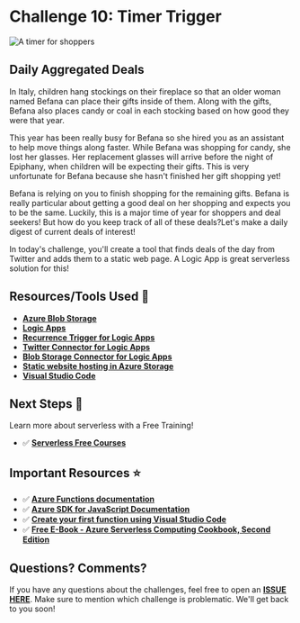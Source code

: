 # Challenge 10: Timer Trigger

![A timer for shoppers](https://res.cloudinary.com/jen-looper/image/upload/v1575132447/images/challenge-10_d2nl4t.jpg)

## Daily Aggregated Deals

In Italy, children hang stockings on their fireplace so that an older woman named Befana can place their gifts inside of them. Along with the gifts, Befana also places candy or coal in each stocking based on how good they were that year.

This year has been really busy for Befana so she hired you as an assistant to help move things along faster. While Befana was shopping for candy, she lost her glasses. Her replacement glasses will arrive before the night of Epiphany, when children will be expecting their gifts. This is very unfortunate for Befana because she hasn't finished her gift shopping yet!

Befana is relying on you to finish shopping for the remaining gifts. Befana is really particular about getting a good deal on her shopping and expects you to be the same. Luckily, this is a major time of year for shoppers and deal seekers! But how do you keep track of all of these deals?Let's make a daily digest of current deals of interest!

In today's challenge, you'll create a tool that finds deals of the day from Twitter and adds them to a static web page. A Logic App is great serverless solution for this!

## Resources/Tools Used 🚀

- **[Azure Blob Storage](https://docs.microsoft.com/en-us/azure/storage/?WT.mc_id=25daysofserverless-github-cxa)**
- **[Logic Apps](https://docs.microsoft.com/en-us/azure/logic-apps/quickstart-create-first-logic-app-workflow/?WT.mc_id=25daysofserverless-github-cxa)**
- **[Recurrence Trigger for Logic Apps](https://docs.microsoft.com/en-us/azure/logic-apps/tutorial-build-schedule-recurring-logic-app-workflow?WT.mc_id=25daysofserverless-github-cxa)**
- **[Twitter Connector for Logic Apps](https://docs.microsoft.com/en-us/azure/connectors/connectors-create-api-twitter?WT.mc_id=25daysofserverless-github-cxa)**
- **[Blob Storage Connector for Logic Apps](https://docs.microsoft.com/en-us/azure/connectors/connectors-create-api-azureblobstorage?WT.mc_id=25daysofserverless-github-cxa#add-blob-storage-action)**
- **[Static website hosting in Azure Storage](https://docs.microsoft.com/en-us/azure/storage/blobs/storage-blob-static-website?WT.mc_id=25daysofserverless-github-cxa)**
- **[Visual Studio Code](https://code.visualstudio.com/?WT.mc_id=25daysofserverless-github-cxa)**

## Next Steps 🏃

Learn more about serverless with a Free Training!

-   ✅ **[Serverless Free Courses](https://docs.microsoft.com/learn/browse/?term=azure%20functions&WT.mc_id=25daysofserverless-github-cxa)**

## Important Resources ⭐️

- ✅ **[Azure Functions documentation](https://docs.microsoft.com/azure/azure-functions/?WT.mc_id=25daysofserverless-github-cxa)**
- ✅ **[Azure SDK for JavaScript Documentation](https://docs.microsoft.com/azure/javascript/?WT.mc_id=25daysofserverless-github-cxa)**
- ✅ **[Create your first function using Visual Studio Code](https://docs.microsoft.com/azure/azure-functions/functions-create-first-function-vs-code?WT.mc_id=25daysofserverless-github-cxa)**
- ✅ **[Free E-Book - Azure Serverless Computing Cookbook, Second Edition](https://azure.microsoft.com/resources/azure-serverless-computing-cookbook/?WT.mc_id=25daysofserverless-github-cxa)**

## Questions? Comments?

If you have any questions about the challenges, feel free to open an **[ISSUE HERE](https://github.com/microsoft/25-days-of-serverless/issues)**. Make sure to mention which challenge is problematic. We'll get back to you soon!
